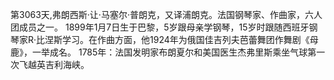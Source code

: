 第3063天,弗朗西斯·让·马塞尔·普朗克，又译浦朗克。法国钢琴家、作曲家，六人团成员之一。 1899年1月7日生于巴黎，5岁跟母亲学钢琴，15岁时跟随西班牙钢琴家R·比涅斯学习。在作曲方面，他1924年为俄国佳吉列夫芭蕾舞团作舞剧《母鹿》，一举成名。
1785年：法国发明家布朗夏尔和美国医生杰弗里斯乘坐气球第一次飞越英吉利海峡。